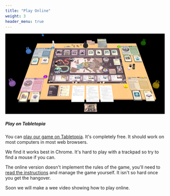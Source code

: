 ```yaml
---
title: "Play Online"
weight: 3
header_menu: true
---
```


![Play on Tabletopia](images/tabletopia.png)

##### Play on Tabletopia

You can [play our game on Tabletopia](https://tabletopia.com/games/european-bioinvasions-raccoon-68a54u/play-now). It's completely free. It should work on most computers in most web browsers. 

We find it works best in Chrome. It's hard to play with a trackpad so try to find a mouse if you can.

The online version doesn't implement the rules of the game, you'll need to [read the instructions](https://docs.google.com/document/d/1Z0nuwHCUakSrsgYdLL-4yxsbPCS07mtLirmmnm7J-3s/edit?usp=sharing) and manage the game yourself.  It isn't so hard once you get the hangover.  

Soon we will make a wee video showing how to play online.

